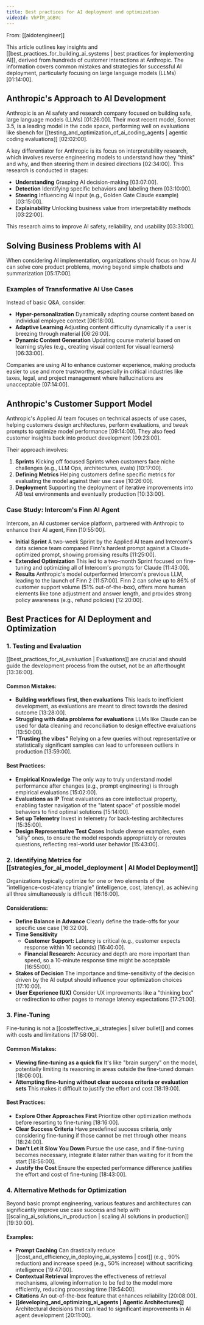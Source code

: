 ```yaml
---
title: Best practices for AI deployment and optimization
videoId: VhPfM_aGBVc
---
```


From: [[aidotengineer]] <br/> 

This article outlines key insights and [[best_practices_for_building_ai_systems | best practices for implementing AI]], derived from hundreds of customer interactions at Anthropic. The information covers common mistakes and strategies for successful AI deployment, particularly focusing on large language models (LLMs) <a class="yt-timestamp" data-t="01:14:00">[01:14:00]</a>.

## Anthropic's Approach to AI Development
Anthropic is an AI safety and research company focused on building safe, large language models (LLMs) <a class="yt-timestamp" data-t="01:26:00">[01:26:00]</a>. Their most recent model, Sonnet 3.5, is a leading model in the code space, performing well on evaluations like sbench for [[testing_and_optimization_of_ai_coding_agents | agentic coding evaluations]] <a class="yt-timestamp" data-t="02:02:00">[02:02:00]</a>.

A key differentiator for Anthropic is its focus on interpretability research, which involves reverse engineering models to understand how they "think" and why, and then steering them in desired directions <a class="yt-timestamp" data-t="02:34:00">[02:34:00]</a>. This research is conducted in stages:
*   **Understanding** Grasping AI decision-making <a class="yt-timestamp" data-t="03:07:00">[03:07:00]</a>.
*   **Detection** Identifying specific behaviors and labeling them <a class="yt-timestamp" data-t="03:10:00">[03:10:00]</a>.
*   **Steering** Influencing AI input (e.g., Golden Gate Claude example) <a class="yt-timestamp" data-t="03:15:00">[03:15:00]</a>.
*   **Explainability** Unlocking business value from interpretability methods <a class="yt-timestamp" data-t="03:22:00">[03:22:00]</a>.

This research aims to improve AI safety, reliability, and usability <a class="yt-timestamp" data-t="03:31:00">[03:31:00]</a>.

## Solving Business Problems with AI
When considering AI implementation, organizations should focus on how AI can solve core product problems, moving beyond simple chatbots and summarization <a class="yt-timestamp" data-t="05:17:00">[05:17:00]</a>.

### Examples of Transformative AI Use Cases
Instead of basic Q&A, consider:
*   **Hyper-personalization** Dynamically adapting course content based on individual employee context <a class="yt-timestamp" data-t="06:18:00">[06:18:00]</a>.
*   **Adaptive Learning** Adjusting content difficulty dynamically if a user is breezing through material <a class="yt-timestamp" data-t="06:26:00">[06:26:00]</a>.
*   **Dynamic Content Generation** Updating course material based on learning styles (e.g., creating visual content for visual learners) <a class="yt-timestamp" data-t="06:33:00">[06:33:00]</a>.

Companies are using AI to enhance customer experience, making products easier to use and more trustworthy, especially in critical industries like taxes, legal, and project management where hallucinations are unacceptable <a class="yt-timestamp" data-t="07:14:00">[07:14:00]</a>.

## Anthropic's Customer Support Model
Anthropic's Applied AI team focuses on technical aspects of use cases, helping customers design architectures, perform evaluations, and tweak prompts to optimize model performance <a class="yt-timestamp" data-t="09:14:00">[09:14:00]</a>. They also feed customer insights back into product development <a class="yt-timestamp" data-t="09:23:00">[09:23:00]</a>.

Their approach involves:
1.  **Sprints** Kicking off focused Sprints when customers face niche challenges (e.g., LLM Ops, architectures, evals) <a class="yt-timestamp" data-t="10:17:00">[10:17:00]</a>.
2.  **Defining Metrics** Helping customers define specific metrics for evaluating the model against their use case <a class="yt-timestamp" data-t="10:26:00">[10:26:00]</a>.
3.  **Deployment** Supporting the deployment of iterative improvements into AB test environments and eventually production <a class="yt-timestamp" data-t="10:33:00">[10:33:00]</a>.

### Case Study: Intercom's Finn AI Agent
Intercom, an AI customer service platform, partnered with Anthropic to enhance their AI agent, Finn <a class="yt-timestamp" data-t="10:55:00">[10:55:00]</a>.
*   **Initial Sprint** A two-week Sprint by the Applied AI team and Intercom's data science team compared Finn's hardest prompt against a Claude-optimized prompt, showing promising results <a class="yt-timestamp" data-t="11:25:00">[11:25:00]</a>.
*   **Extended Optimization** This led to a two-month Sprint focused on fine-tuning and optimizing all of Intercom's prompts for Claude <a class="yt-timestamp" data-t="11:43:00">[11:43:00]</a>.
*   **Results** Anthropic's model outperformed Intercom's previous LLM, leading to the launch of Finn 2 <a class="yt-timestamp" data-t="11:57:00">[11:57:00]</a>. Finn 2 can solve up to 86% of customer support volume (51% out-of-the-box), offers more human elements like tone adjustment and answer length, and provides strong policy awareness (e.g., refund policies) <a class="yt-timestamp" data-t="12:20:00">[12:20:00]</a>.

## Best Practices for AI Deployment and Optimization

### 1. Testing and Evaluation
[[best_practices_for_ai_evaluation | Evaluations]] are crucial and should guide the development process from the outset, not be an afterthought <a class="yt-timestamp" data-t="13:36:00">[13:36:00]</a>.

#### Common Mistakes:
*   **Building workflows first, then evaluations** This leads to inefficient development, as evaluations are meant to direct towards the desired outcome <a class="yt-timestamp" data-t="13:28:00">[13:28:00]</a>.
*   **Struggling with data problems for evaluations** LLMs like Claude can be used for data cleaning and reconciliation to design effective evaluations <a class="yt-timestamp" data-t="13:50:00">[13:50:00]</a>.
*   **"Trusting the vibes"** Relying on a few queries without representative or statistically significant samples can lead to unforeseen outliers in production <a class="yt-timestamp" data-t="13:59:00">[13:59:00]</a>.

#### Best Practices:
*   **Empirical Knowledge** The only way to truly understand model performance after changes (e.g., prompt engineering) is through empirical evaluations <a class="yt-timestamp" data-t="15:02:00">[15:02:00]</a>.
*   **Evaluations as IP** Treat evaluations as core intellectual property, enabling faster navigation of the "latent space" of possible model behaviors to find optimal solutions <a class="yt-timestamp" data-t="15:14:00">[15:14:00]</a>.
*   **Set up Telemetry** Invest in telemetry for back-testing architectures <a class="yt-timestamp" data-t="15:35:00">[15:35:00]</a>.
*   **Design Representative Test Cases** Include diverse examples, even "silly" ones, to ensure the model responds appropriately or reroutes questions, reflecting real-world user behavior <a class="yt-timestamp" data-t="15:43:00">[15:43:00]</a>.

### 2. Identifying Metrics for [[strategies_for_ai_model_deployment | AI Model Deployment]]
Organizations typically optimize for one or two elements of the "intelligence-cost-latency triangle" (intelligence, cost, latency), as achieving all three simultaneously is difficult <a class="yt-timestamp" data-t="16:16:00">[16:16:00]</a>.

#### Considerations:
*   **Define Balance in Advance** Clearly define the trade-offs for your specific use case <a class="yt-timestamp" data-t="16:32:00">[16:32:00]</a>.
*   **Time Sensitivity**
    *   **Customer Support:** Latency is critical (e.g., customer expects response within 10 seconds) <a class="yt-timestamp" data-t="16:40:00">[16:40:00]</a>.
    *   **Financial Research:** Accuracy and depth are more important than speed, so a 10-minute response time might be acceptable <a class="yt-timestamp" data-t="16:55:00">[16:55:00]</a>.
*   **Stakes of Decision** The importance and time-sensitivity of the decision driven by the AI output should influence your optimization choices <a class="yt-timestamp" data-t="17:10:00">[17:10:00]</a>.
*   **User Experience (UX)** Consider UX improvements like a "thinking box" or redirection to other pages to manage latency expectations <a class="yt-timestamp" data-t="17:21:00">[17:21:00]</a>.

### 3. Fine-Tuning
Fine-tuning is not a [[costeffective_ai_strategies | silver bullet]] and comes with costs and limitations <a class="yt-timestamp" data-t="17:58:00">[17:58:00]</a>.

#### Common Mistakes:
*   **Viewing fine-tuning as a quick fix** It's like "brain surgery" on the model, potentially limiting its reasoning in areas outside the fine-tuned domain <a class="yt-timestamp" data-t="18:06:00">[18:06:00]</a>.
*   **Attempting fine-tuning without clear success criteria or evaluation sets** This makes it difficult to justify the effort and cost <a class="yt-timestamp" data-t="18:19:00">[18:19:00]</a>.

#### Best Practices:
*   **Explore Other Approaches First** Prioritize other optimization methods before resorting to fine-tuning <a class="yt-timestamp" data-t="18:16:00">[18:16:00]</a>.
*   **Clear Success Criteria** Have predefined success criteria, only considering fine-tuning if those cannot be met through other means <a class="yt-timestamp" data-t="18:24:00">[18:24:00]</a>.
*   **Don't Let it Slow You Down** Pursue the use case, and if fine-tuning becomes necessary, integrate it later rather than waiting for it from the start <a class="yt-timestamp" data-t="18:56:00">[18:56:00]</a>.
*   **Justify the Cost** Ensure the expected performance difference justifies the effort and cost of fine-tuning <a class="yt-timestamp" data-t="18:43:00">[18:43:00]</a>.

### 4. Alternative Methods for Optimization
Beyond basic prompt engineering, various features and architectures can significantly improve use case success and help with [[scaling_ai_solutions_in_production | scaling AI solutions in production]] <a class="yt-timestamp" data-t="19:30:00">[19:30:00]</a>.

#### Examples:
*   **Prompt Caching** Can drastically reduce [[cost_and_efficiency_in_deploying_ai_systems | cost]] (e.g., 90% reduction) and increase speed (e.g., 50% increase) without sacrificing intelligence <a class="yt-timestamp" data-t="19:47:00">[19:47:00]</a>.
*   **Contextual Retrieval** Improves the effectiveness of retrieval mechanisms, allowing information to be fed to the model more efficiently, reducing processing time <a class="yt-timestamp" data-t="19:54:00">[19:54:00]</a>.
*   **Citations** An out-of-the-box feature that enhances reliability <a class="yt-timestamp" data-t="20:08:00">[20:08:00]</a>.
*   **[[developing_and_optimizing_ai_agents | Agentic Architectures]]** Architectural decisions that can lead to significant improvements in AI agent development <a class="yt-timestamp" data-t="20:11:00">[20:11:00]</a>.